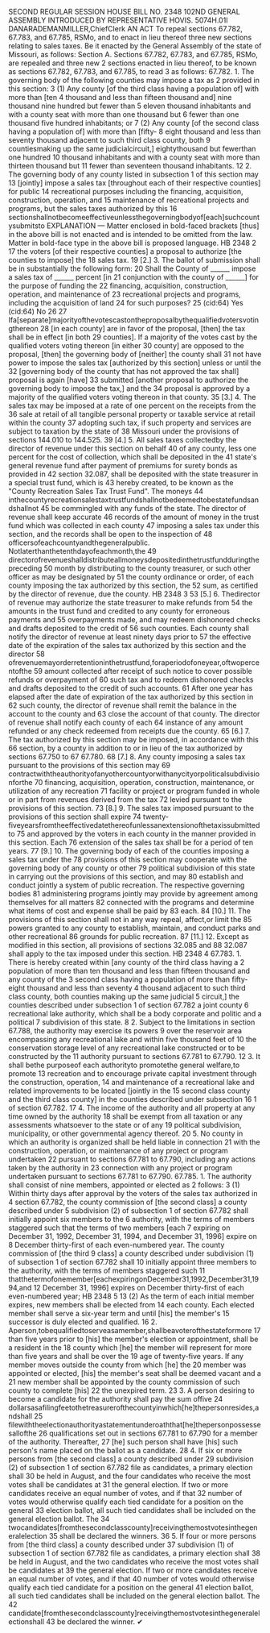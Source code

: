 SECOND REGULAR SESSION
HOUSE BILL NO. 2348
102ND GENERAL ASSEMBLY
INTRODUCED BY REPRESENTATIVE HOVIS.
5074H.01I DANARADEMANMILLER,ChiefClerk
AN ACT
To repeal sections 67.782, 67.783, and 67.785, RSMo, and to enact in lieu thereof three new
sections relating to sales taxes.
Be it enacted by the General Assembly of the state of Missouri, as follows:
Section A. Sections 67.782, 67.783, and 67.785, RSMo, are repealed and three new
2 sections enacted in lieu thereof, to be known as sections 67.782, 67.783, and 67.785, to read
3 as follows:
67.782. 1. The governing body of the following counties may impose a tax as
2 provided in this section:
3 (1) Any county [of the third class having a population of] with more than [ten
4 thousand and less than fifteen thousand and] nine thousand nine hundred but fewer than
5 eleven thousand inhabitants and with a county seat with more than one thousand but
6 fewer than one thousand five hundred inhabitants; or
7 (2) Any county [of the second class having a population of] with more than [fifty-
8 eight thousand and less than seventy thousand adjacent to such third class county, both
9 countiesmaking up the same judicialcircuit,] eightythousand but fewerthan one hundred
10 thousand inhabitants and with a county seat with more than thirteen thousand but
11 fewer than seventeen thousand inhabitants.
12 2. The governing body of any county listed in subsection 1 of this section may
13 [jointly] impose a sales tax [throughout each of their respective counties] for public
14 recreational purposes including the financing, acquisition, construction, operation, and
15 maintenance of recreational projects and programs, but the sales taxes authorized by this
16 sectionshallnotbecomeeffectiveunlessthegoverningbodyof[each]suchcountysubmitsto
EXPLANATION — Matter enclosed in bold-faced brackets [thus] in the above bill is not enacted and is
intended to be omitted from the law. Matter in bold-face type in the above bill is proposed language.
HB 2348 2
17 the voters [of their respective counties] a proposal to authorize [the counties to impose] the
18 sales tax.
19 [2.] 3. The ballot of submission shall be in substantially the following form:
20 Shall the County of ______ impose a sales tax of ______ percent [in
21 conjunction with the county of ______] for the purpose of funding the
22 financing, acquisition, construction, operation, and maintenance of
23 recreational projects and programs, including the acquisition of land
24 for such purposes?
25 (cid:64) Yes (cid:64) No
26
27 Ifa[separate]majorityofthevotescastontheproposalbythequalifiedvotersvotingthereon
28 [in each county] are in favor of the proposal, [then] the tax shall be in effect [in both
29 counties]. If a majority of the votes cast by the qualified voters voting thereon [in either
30 county] are opposed to the proposal, [then] the governing body of [neither] the county shall
31 not have power to impose the sales tax [authorized by this section] unless or until the
32 [governing body of the county that has not approved the tax shall] proposal is again [have]
33 submitted [another proposal to authorize the governing body to impose the tax,] and the
34 proposal is approved by a majority of the qualified voters voting thereon in that county.
35 [3.] 4. The sales tax may be imposed at a rate of one percent on the receipts from the
36 sale at retail of all tangible personal property or taxable service at retail within the county
37 adopting such tax, if such property and services are subject to taxation by the state of
38 Missouri under the provisions of sections 144.010 to 144.525.
39 [4.] 5. All sales taxes collectedby the director of revenue under this section on behalf
40 of any county, less one percent for the cost of collection, which shall be deposited in the
41 state's general revenue fund after payment of premiums for surety bonds as provided in
42 section 32.087, shall be deposited with the state treasurer in a special trust fund, which is
43 hereby created, to be known as the "County Recreation Sales Tax Trust Fund". The moneys
44 inthecountyrecreationsalestaxtrustfundshallnotbedeemedtobestatefundsandshallnot
45 be commingled with any funds of the state. The director of revenue shall keep accurate
46 records of the amount of money in the trust fund which was collected in each county
47 imposing a sales tax under this section, and the records shall be open to the inspection of
48 officersofeachcountyandthegeneralpublic. Notlaterthanthetenthdayofeachmonth,the
49 directorofrevenueshalldistributeallmoneysdepositedinthetrustfundduringthepreceding
50 month by distributing to the county treasurer, or such other officer as may be designated by
51 the county ordinance or order, of each county imposing the tax authorized by this section, the
52 sum, as certified by the director of revenue, due the county.
HB 2348 3
53 [5.] 6. Thedirector of revenue may authorize the state treasurer to make refunds from
54 the amounts in the trust fund and credited to any county for erroneous payments and
55 overpayments made, and may redeem dishonored checks and drafts deposited to the credit of
56 such counties. Each county shall notify the director of revenue at least ninety days prior to
57 the effective date of the expiration of the sales tax authorized by this section and the director
58 ofrevenuemayorderretentioninthetrustfund,foraperiodofoneyear,oftwopercentofthe
59 amount collected after receipt of such notice to cover possible refunds or overpayment of
60 such tax and to redeem dishonored checks and drafts deposited to the credit of such accounts.
61 After one year has elapsed after the date of expiration of the tax authorized by this section in
62 such county, the director of revenue shall remit the balance in the account to the county and
63 close the account of that county. The director of revenue shall notify each county of each
64 instance of any amount refunded or any check redeemed from receipts due the county.
65 [6.] 7. The tax authorized by this section may be imposed, in accordance with this
66 section, by a county in addition to or in lieu of the tax authorized by sections 67.750 to
67 67.780.
68 [7.] 8. Any county imposing a sales tax pursuant to the provisions of this section may
69 contractwiththeauthorityofanyothercountyorwithanycityorpoliticalsubdivisionforthe
70 financing, acquisition, operation, construction, maintenance, or utilization of any recreation
71 facility or project or program funded in whole or in part from revenues derived from the tax
72 levied pursuant to the provisions of this section.
73 [8.] 9. The sales tax imposed pursuant to the provisions of this section shall expire
74 twenty-fiveyearsfromtheeffectivedatethereofunlessanextensionofthetaxissubmittedto
75 and approved by the voters in each county in the manner provided in this section. Each
76 extension of the sales tax shall be for a period of ten years.
77 [9.] 10. The governing body of each of the counties imposing a sales tax under the
78 provisions of this section may cooperate with the governing body of any county or other
79 political subdivision of this state in carrying out the provisions of this section, and may
80 establish and conduct jointly a system of public recreation. The respective governing bodies
81 administering programs jointly may provide by agreement among themselves for all matters
82 connected with the programs and determine what items of cost and expense shall be paid by
83 each.
84 [10.] 11. The provisions of this section shall not in any way repeal, affect,or limit the
85 powers granted to any county to establish, maintain, and conduct parks and other recreational
86 grounds for public recreation.
87 [11.] 12. Except as modified in this section, all provisions of sections 32.085 and
88 32.087 shall apply to the tax imposed under this section.
HB 2348 4
67.783. 1. There is hereby created within [any county of the third class having a
2 population of more than ten thousand and less than fifteen thousand and any county of the
3 second class having a population of more than fifty-eight thousand and less than seventy
4 thousand adjacent to such third class county, both counties making up the same judicial
5 circuit,] the counties described under subsection 1 of section 67.782 a joint county
6 recreational lake authority, which shall be a body corporate and politic and a political
7 subdivision of this state.
8 2. Subject to the limitations in section 67.788, the authority may exercise its powers
9 over the reservoir area encompassing any recreational lake and within five thousand feet of
10 the conservation storage level of any recreational lake constructed or to be constructed by the
11 authority pursuant to sections 67.781 to 67.790.
12 3. It shall bethe purposeof each authorityto promotethe general welfare,to promote
13 recreation and to encourage private capital investment through the construction, operation,
14 and maintenance of a recreational lake and related improvements to be located [jointly in the
15 second class county and the third class county] in the counties described under subsection
16 1 of section 67.782.
17 4. The income of the authority and all property at any time owned by the authority
18 shall be exempt from all taxation or any assessments whatsoever to the state or of any
19 political subdivision, municipality, or other governmental agency thereof.
20 5. No county in which an authority is organized shall be held liable in connection
21 with the construction, operation, or maintenance of any project or program undertaken
22 pursuant to sections 67.781 to 67.790, including any actions taken by the authority in
23 connection with any project or program undertaken pursuant to sections 67.781 to 67.790.
67.785. 1. The authority shall consist of nine members, appointed or elected as
2 follows:
3 (1) Within thirty days after approval by the voters of the sales tax authorized in
4 section 67.782, the county commission of [the second class] a county described under
5 subdivision (2) of subsection 1 of section 67.782 shall initially appoint six members to the
6 authority, with the terms of members staggered such that the terms of two members [each
7 expiring on December 31, 1992, December 31, 1994, and December 31, 1996] expire on
8 December thirty-first of each even-numbered year. The county commission of [the third
9 class] a county described under subdivision (1) of subsection 1 of section 67.782 shall
10 initially appoint three members to the authority, with the terms of members staggered such
11 thatthetermofonemember[eachexpiringonDecember31,1992,December31,1994,and
12 December 31, 1996] expires on December thirty-first of each even-numbered year;
HB 2348 5
13 (2) As the term of each initial member expires, new members shall be elected from
14 each county. Each elected member shall serve a six-year term and until [his] the member's
15 successor is duly elected and qualified.
16 2. Aperson,tobequalifiedtoserveasamember,shallbeavoterofthestateformore
17 than five years prior to [his] the member's election or appointment, shall be a resident in the
18 county which [he] the member will represent for more than five years and shall be over the
19 age of twenty-five years. If any member moves outside the county from which [he] the
20 member was appointed or elected, [his] the member's seat shall be deemed vacant and a
21 new member shall be appointed by the county commission of such county to complete [his]
22 the unexpired term.
23 3. A person desiring to become a candidate for the authority shall pay the sum offive
24 dollarsasafilingfeetothetreasurerofthecountyinwhich[he]thepersonresides,andshall
25 filewiththeelectionauthorityastatementunderoaththat[he]thepersonpossessesallofthe
26 qualifications set out in sections 67.781 to 67.790 for a member of the authority. Thereafter,
27 [he] such person shall have [his] such person's name placed on the ballot as a candidate.
28 4. If six or more persons from [the second class] a county described under
29 subdivision (2) of subsection 1 of section 67.782 file as candidates, a primary election shall
30 be held in August, and the four candidates who receive the most votes shall be candidates at
31 the general election. If two or more candidates receive an equal number of votes, and if that
32 number of votes would otherwise qualify each tied candidate for a position on the general
33 election ballot, all such tied candidates shall be included on the general election ballot. The
34 twocandidates[fromthesecondclasscounty]receivingthemostvotesinthegeneralelection
35 shall be declared the winners.
36 5. If four or more persons from [the third class] a county described under
37 subdivision (1) of subsection 1 of section 67.782 file as candidates, a primary election shall
38 be held in August, and the two candidates who receive the most votes shall be candidates at
39 the general election. If two or more candidates receive an equal number of votes, and if that
40 number of votes would otherwise qualify each tied candidate for a position on the general
41 election ballot, all such tied candidates shall be included on the general election ballot. The
42 candidate[fromthesecondclasscounty]receivingthemostvotesinthegeneralelectionshall
43 be declared the winner.
✔
